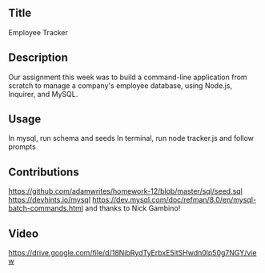 ## Title
Employee Tracker

## Description
Our assignment this week was to build a command-line application from scratch to manage a company's employee database, using Node.js, Inquirer, and MySQL.

## Usage
In mysql, run schema and seeds
In terminal, run node tracker.js and follow prompts

## Contributions
https://github.com/adamwrites/homework-12/blob/master/sql/seed.sql
https://devhints.io/mysql
https://dev.mysql.com/doc/refman/8.0/en/mysql-batch-commands.html
and thanks to Nick Gambino!

## Video
https://drive.google.com/file/d/18NibRydTyErbxE5itSHwdn0lp50g7NGY/view 
